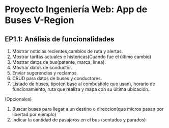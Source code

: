 # Proyecto Ingeniería Web: App de Buses V-Region
## EP1.1: Análisis de funcionalidades

1. Mostrar noticias recientes,cambios de ruta y alertas.
2. Mostrar tarifas actuales e historicas(Cuando fue el último cambio)
3. Mostrar datos de bus(patente, marca, linea).
4. Mostrar datos de conductor.
5. Enviar sugerencias y reclamos.
6. CRUD para datos de buses y conductores.
7. Listado de buses, tipo(en base al combustible que usan), horario de funcionamiento, ruta que realiza y mapa con su última ubicación.

(Opcionales)
1) Buscar buses para llegar a un destino o direccion(que micros pasan por libertad por ejemplo)
2) Indicar la cantidad de pasajeros en el bus (sentados y parados)
